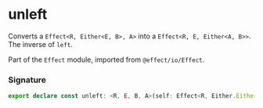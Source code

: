 # unleft

Converts a `Effect<R, Either<E, B>, A>` into a `Effect<R, E, Either<A, B>>`.
The inverse of `left`.

Part of the `Effect` module, imported from `@effect/io/Effect`.

### Signature

```typescript
export declare const unleft: <R, E, B, A>(self: Effect<R, Either.Either<E, B>, A>) => Effect<R, E, Either.Either<A, B>>
```
